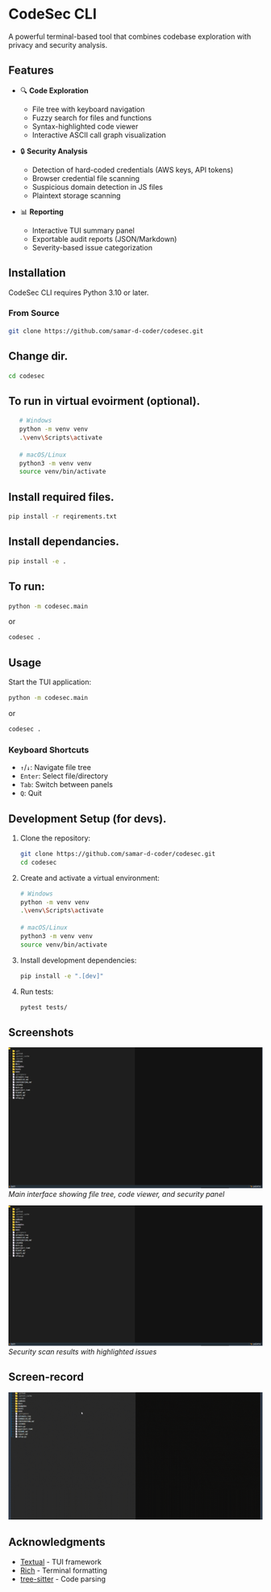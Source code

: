 # CodeSec CLI

A powerful terminal-based tool that combines codebase exploration with privacy and security analysis.

## Features

- 🔍 **Code Exploration**

  - File tree with keyboard navigation
  - Fuzzy search for files and functions
  - Syntax-highlighted code viewer
  - Interactive ASCII call graph visualization
- 🔒 **Security Analysis**

  - Detection of hard-coded credentials (AWS keys, API tokens)
  - Browser credential file scanning
  - Suspicious domain detection in JS files
  - Plaintext storage scanning
- 📊 **Reporting**

  - Interactive TUI summary panel
  - Exportable audit reports (JSON/Markdown)
  - Severity-based issue categorization

## Installation

CodeSec CLI requires Python 3.10 or later.


### From Source

```bash
git clone https://github.com/samar-d-coder/codesec.git
```

## Change dir.
```bash
cd codesec
```

## To run in virtual evoirment (optional).
```bash
   # Windows
   python -m venv venv
   .\venv\Scripts\activate

   # macOS/Linux
   python3 -m venv venv
   source venv/bin/activate
```
## Install required files.
```bash
pip install -r reqirements.txt
```
## Install dependancies.
```bash
pip install -e .
```
## To run:
```bash
python -m codesec.main
```
or

```bash
codesec .
```

## Usage

Start the TUI application:

```bash
python -m codesec.main
```
or
```bash
codesec .
```

### Keyboard Shortcuts

- `↑`/`↓`: Navigate file tree
- `Enter`: Select file/directory
- `Tab`: Switch between panels
- `Q`: Quit

## Development Setup (for devs).

1. Clone the repository:

   ```bash
   git clone https://github.com/samar-d-coder/codesec.git
   cd codesec
   ```
2. Create and activate a virtual environment:

   ```bash
   # Windows
   python -m venv venv
   .\venv\Scripts\activate

   # macOS/Linux
   python3 -m venv venv
   source venv/bin/activate
   ```
3. Install development dependencies:

   ```bash
   pip install -e ".[dev]"
   ```
4. Run tests:

   ```bash
   pytest tests/
   ```

## Screenshots

![Main Interface](https://github.com/samar-d-coder/codesec/blob/main/docs/screenshot/main.png)
*Main interface showing file tree, code viewer, and security panel*

![Security Scan](https://github.com/samar-d-coder/codesec/blob/main/docs/screenshot/main.png)
*Security scan results with highlighted issues*

## Screen-record

![Interface](https://github.com/samar-d-coder/codesec/blob/main/docs/screenshot/test.gif)

## Acknowledgments

- [Textual](https://github.com/Textualize/textual) - TUI framework
- [Rich](https://github.com/Textualize/rich) - Terminal formatting
- [tree-sitter](https://github.com/tree-sitter/py-tree-sitter) - Code parsing
